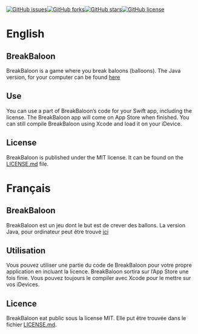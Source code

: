 [![GitHub issues](https://img.shields.io/github/issues/Snowy1803/BreakBaloon-mobile.svg)](https://github.com/Snowy1803/BreakBaloon-mobile/issues)[![GitHub forks](https://img.shields.io/github/forks/Snowy1803/BreakBaloon-mobile.svg)](https://github.com/Snowy1803/BreakBaloon-mobile/network)[![GitHub stars](https://img.shields.io/github/stars/Snowy1803/BreakBaloon-mobile.svg)](https://github.com/Snowy1803/BreakBaloon-mobile/stargazers)[![GitHub license](https://img.shields.io/badge/license-MIT-blue.svg)](https://raw.githubusercontent.com/Snowy1803/BreakBaloon-mobile/master/LICENSE.md)
# English
## BreakBaloon
BreakBaloon is a game where you break baloons (balloons). The Java version, for your computer can be found [here](http://elementalcube.esy.es)
## Use
You can use a part of BreakBaloon’s code for your Swift app, including the license. The BreakBaloon app will come on App Store when finished. You can still compile BreakBaloon using Xcode and load it on your iDevice.
## License
BreakBaloon is published under the MIT license. It can be found on the [LICENSE.md](https://github.com/Snowy1803/BreakBaloon-mobile/blob/master/LICENSE.md) file.
# Français
## BreakBaloon
BreakBaloon est un jeu dont le but est de crever des ballons. La version Java, pour ordinateur peut être trouvé [ici](http://elementalcube.esy.es/article/3)
## Utilisation
Vous pouvez utiliser une partie du code de BreakBaloon pour votre propre application en incluant la licence. BreakBaloon sortira sur l’App Store une fois finie. Vous pouvez toujours le compiler avec Xcode pour le mettre sur vos iDevices.
## Licence
BreakBaloon eat public sous la license MIT. Elle put être trouvée dans le fichier [LICENSE.md](https://github.com/Snowy1803/BreakBaloon-mobile/blob/master/LICENSE.md).